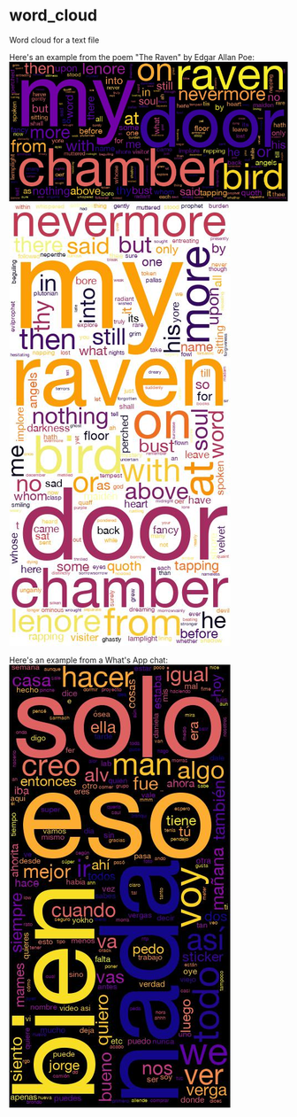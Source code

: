# word_cloud
Word cloud for a text file

Here's an example from the poem "The Raven" by Edgar Allan Poe:
![alt text](https://raw.githubusercontent.com/dsalzedon/word_cloud/main/img/theraven.jpg)   
![alt text](https://raw.githubusercontent.com/dsalzedon/word_cloud/main/img/theraven2.jpg)   

Here's an example from a What's App chat:
![alt text](https://raw.githubusercontent.com/dsalzedon/word_cloud/main/img/chat_manu.jpg)   
